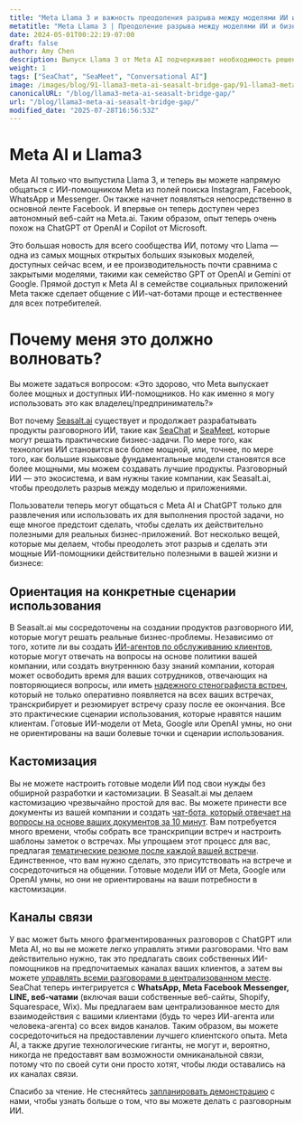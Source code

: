 ```yaml
---
title: "Meta Llama 3 и важность преодоления разрыва между моделями ИИ и бизнес-приложениями"
metatitle: "Meta Llama 3 | Преодоление разрыва между моделями ИИ и бизнес-приложениями"
date: 2024-05-01T00:22:19-07:00
draft: false
author: Amy Chen
description: Выпуск Llama 3 от Meta AI подчеркивает необходимость решений, которые преодолевают разрыв между мощными моделями ИИ и практическими бизнес-приложениями. Узнайте, как Seasalt.ai создает индивидуальные продукты разговорного ИИ, чтобы преодолеть этот разрыв и решить реальные мировые проблемы.
weight: 1
tags: ["SeaChat", "SeaMeet", "Conversational AI"]
image: /images/blog/91-llama3-meta-ai-seasalt-bridge-gap/91-llama3-meta-ai-seasalt-bridge-gap.png
canonicalURL: "/blog/llama3-meta-ai-seasalt-bridge-gap/"
url: "/blog/llama3-meta-ai-seasalt-bridge-gap/"
modified_date: "2025-07-28T16:56:53Z"
---
```


# Meta AI и Llama3
Meta AI только что выпустила Llama 3, и теперь вы можете напрямую общаться с ИИ-помощником Meta из полей поиска Instagram, Facebook, WhatsApp и Messenger. Он также начнет появляться непосредственно в основной ленте Facebook. И впервые он теперь доступен через автономный веб-сайт на Meta.ai. Таким образом, опыт теперь очень похож на ChatGPT от OpenAI и Copilot от Microsoft.

Это большая новость для всего сообщества ИИ, потому что Llama — одна из самых мощных открытых больших языковых моделей, доступных сейчас всем, и ее производительность почти сравнима с закрытыми моделями, такими как семейство GPT от OpenAI и Gemini от Google. Прямой доступ к Meta AI в семействе социальных приложений Meta также сделает общение с ИИ-чат-ботами проще и естественнее для всех потребителей.

# Почему меня это должно волновать?
Вы можете задаться вопросом: «Это здорово, что Meta выпускает более мощных и доступных ИИ-помощников. Но как именно я могу использовать это как владелец/предприниматель?»

Вот почему [Seasalt.ai](https://seasalt.ai/?utm_source=blog) существует и продолжает разрабатывать продукты разговорного ИИ, такие как [SeaChat](https://chat.seasalt.ai/?utm_source=blog) и [SeaMeet](https://meet.seasalt.ai/?utm_source=blog), которые могут решать практические бизнес-задачи. По мере того, как технология ИИ становится все более мощной, или, точнее, по мере того, как большие языковые фундаментальные модели становятся все более мощными, мы можем создавать лучшие продукты. Разговорный ИИ — это экосистема, и вам нужны такие компании, как Seasalt.ai, чтобы преодолеть разрыв между моделью и приложениями.

Пользователи теперь могут общаться с Meta AI и ChatGPT только для развлечения или использовать их для выполнения простой задачи, но еще многое предстоит сделать, чтобы сделать их действительно полезными для реальных бизнес-приложений. Вот несколько вещей, которые мы делаем, чтобы преодолеть этот разрыв и сделать эти мощные ИИ-помощники действительно полезными в вашей жизни и бизнесе:

## Ориентация на конкретные сценарии использования

В Seasalt.ai мы сосредоточены на создании продуктов разговорного ИИ, которые могут решать реальные бизнес-проблемы. Независимо от того, хотите ли вы создать [ИИ-агентов по обслуживанию клиентов](https://chat.seasalt.ai/?utm_source=blog), которые могут отвечать на вопросы на основе политики вашей компании, или создать внутреннюю базу знаний компании, которая может освободить время для ваших сотрудников, отвечающих на повторяющиеся вопросы, или иметь [надежного стенографиста встреч](https://meet.seasalt.ai/?utm_source=blog), который не только оперативно появляется на всех ваших встречах, транскрибирует и резюмирует встречу сразу после ее окончания. Все это практические сценарии использования, которые нравятся нашим клиентам. Готовые ИИ-модели от Meta, Google или OpenAI умны, но они не ориентированы на ваши болевые точки и сценарии использования.

## Кастомизация
Вы не можете настроить готовые модели ИИ под свои нужды без обширной разработки и кастомизации. В Seasalt.ai мы делаем кастомизацию чрезвычайно простой для вас. Вы можете принести все документы из вашей компании и создать [чат-бота, который отвечает на вопросы на основе ваших документов за 10 минут](https://chat.seasalt.ai/?utm_source=blog). Вам потребуется много времени, чтобы собрать все транскрипции встреч и настроить шаблоны заметок о встречах. Мы упрощаем этот процесс для вас, предлагая [тематические резюме после каждой вашей встречи](https://meet.seasalt.ai/?utm_source=blog). Единственное, что вам нужно сделать, это присутствовать на встрече и сосредоточиться на общении. Готовые модели ИИ от Meta, Google или OpenAI умны, но они не ориентированы на ваши потребности в кастомизации.

## Каналы связи

У вас может быть много фрагментированных разговоров с ChatGPT или Meta AI, но вы не можете легко управлять этими разговорами. Что вам действительно нужно, так это предлагать своих собственных ИИ-помощников на предпочитаемых каналах ваших клиентов, а затем вы можете [управлять всеми разговорами в централизованном месте](https://chat.seasalt.ai/?utm_source=blog). SeaChat теперь интегрируется с **WhatsApp, Meta Facebook Messenger, LINE, веб-чатами** (включая ваши собственные веб-сайты, Shopify, Squarespace, Wix). Мы предлагаем вам централизованное место для взаимодействия с вашими клиентами (будь то через ИИ-агента или человека-агента) со всех видов каналов. Таким образом, вы можете сосредоточиться на предоставлении лучшего клиентского опыта. Meta AI, а также другие технологические гиганты, не могут и, вероятно, никогда не предоставят вам возможности омниканальной связи, потому что по своей сути они просто хотят, чтобы люди оставались на их каналах связи.


Спасибо за чтение. Не стесняйтесь [запланировать демонстрацию](https://meetings.hubspot.com/seasalt-ai/seasalt-meeting) с нами, чтобы узнать больше о том, что вы можете делать с разговорным ИИ.
